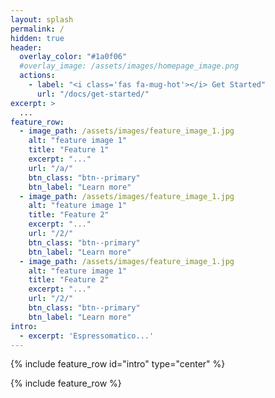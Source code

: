 ```yaml
---
layout: splash
permalink: /
hidden: true
header:
  overlay_color: "#1a0f06"
  #overlay_image: /assets/images/homepage_image.png
  actions:
    - label: "<i class='fas fa-mug-hot'></i> Get Started"
      url: "/docs/get-started/"
excerpt: >
  ...
feature_row:
  - image_path: /assets/images/feature_image_1.jpg
    alt: "feature image 1"
    title: "Feature 1"
    excerpt: "..."
    url: "/a/"
    btn_class: "btn--primary"
    btn_label: "Learn more"
  - image_path: /assets/images/feature_image_1.jpg
    alt: "feature image 1"
    title: "Feature 2"
    excerpt: "..."
    url: "/2/"
    btn_class: "btn--primary"
    btn_label: "Learn more"
  - image_path: /assets/images/feature_image_1.jpg
    alt: "feature image 1"
    title: "Feature 2"
    excerpt: "..."
    url: "/2/"
    btn_class: "btn--primary"
    btn_label: "Learn more"
intro:
  - excerpt: 'Espressomatico...'
---
```


{% include feature_row id="intro" type="center" %}

{% include feature_row %}
